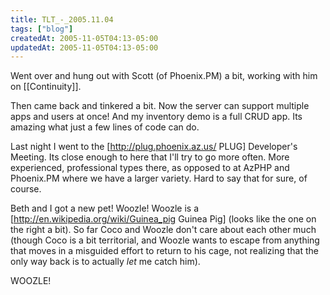 ```yaml
---
title: TLT_-_2005.11.04
tags: ["blog"]
createdAt: 2005-11-05T04:13-05:00
updatedAt: 2005-11-05T04:13-05:00
---
```


Went over and hung out with Scott (of Phoenix.PM) a bit, working with him on [[Continuity]].

Then came back and tinkered a bit. Now the server can support multiple apps and users at once! And my inventory demo is a full CRUD app. Its amazing what just a few lines of code can do.

Last night I went to the [http://plug.phoenix.az.us/ PLUG] Developer's Meeting. Its close enough to here that I'll try to go more often. More experienced, professional types there, as opposed to at AzPHP and Phoenix.PM where we have a larger variety. Hard to say that for sure, of course.

Beth and I got a new pet! Woozle! Woozle is a [http://en.wikipedia.org/wiki/Guinea_pig Guinea Pig] (looks like the one on the right a bit). So far Coco and Woozle don't care about each other much (though Coco is a bit territorial, and Woozle wants to escape from anything that moves in a misguided effort to return to his cage, not realizing that the only way back is to actually <i>let</i> me catch him).

WOOZLE!

